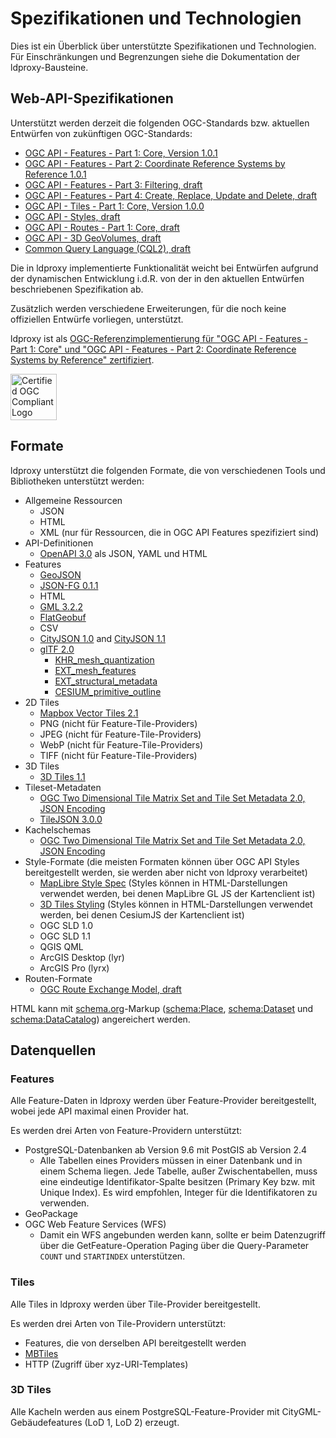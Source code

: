 # Spezifikationen und Technologien

Dies ist ein Überblick über unterstützte Spezifikationen und Technologien. Für Einschränkungen und Begrenzungen siehe die Dokumentation der ldproxy-Bausteine.

## Web-API-Spezifikationen

Unterstützt werden derzeit die folgenden OGC-Standards bzw. aktuellen Entwürfen von zukünftigen OGC-Standards:

* [OGC API - Features - Part 1: Core, Version 1.0.1](https://docs.ogc.org/is/17-069r4/17-069r4.html)
* [OGC API - Features - Part 2: Coordinate Reference Systems by Reference 1.0.1](https://docs.ogc.org/is/18-058r1/18-058r1.html)
* [OGC API - Features - Part 3: Filtering, draft](https://docs.ogc.org/DRAFTS/19-079r1.html)
* [OGC API - Features - Part 4: Create, Replace, Update and Delete, draft](https://docs.ogc.org/DRAFTS/20-002.html)
* [OGC API - Tiles - Part 1: Core, Version 1.0.0](https://docs.ogc.org/is/20-057/20-057.html)
* [OGC API - Styles, draft](https://docs.ogc.org/DRAFTS/20-009.html)
* [OGC API - Routes - Part 1: Core, draft](https://docs.ogc.org/DRAFTS/21-000.html)
* [OGC API - 3D GeoVolumes, draft](https://github.com/opengeospatial/ogcapi-3d-geovolumes)
* [Common Query Language (CQL2), draft](https://docs.ogc.org/DRAFTS/21-065.html)

Die in ldproxy implementierte Funktionalität weicht bei Entwürfen aufgrund der dynamischen Entwicklung i.d.R. von der in den aktuellen Entwürfen beschriebenen Spezifikation ab.

Zusätzlich werden verschiedene Erweiterungen, für die noch keine offiziellen Entwürfe vorliegen, unterstützt.

ldproxy ist als [OGC-Referenzimplementierung für "OGC API - Features - Part 1: Core" und "OGC API - Features - Part 2: Coordinate Reference Systems by Reference" zertifiziert](http://www.ogc.org/resource/products/details/?pid=1705).

<img src='https://cite.opengeospatial.org/teamengine/site/certification-logo.gif' alt='Certified OGC Compliant Logo' height='74' style='padding:0;margin:0;border:0;'/>

## Formate

ldproxy unterstützt die folgenden Formate, die von verschiedenen Tools und Bibliotheken unterstützt werden:

* Allgemeine Ressourcen
  * JSON
  * HTML
  * XML (nur für Ressourcen, die in OGC API Features spezifiziert sind)
* API-Definitionen
  * [OpenAPI 3.0](http://spec.openapis.org/oas/v3.0.3) als JSON, YAML und HTML
* Features
  * [GeoJSON](https://datatracker.ietf.org/doc/html/rfc7946)
  * [JSON-FG 0.1.1](https://docs.ogc.org/DRAFTS/21-045.html)
  * HTML
  * [GML 3.2.2](https://portal.ogc.org/files/?artifact_id=74183&version=2)
  * [FlatGeobuf](https://flatgeobuf.org/)
  * CSV
  * [CityJSON 1.0](https://www.cityjson.org/specs/1.0.3/) and [CityJSON 1.1](https://www.cityjson.org/specs/1.1.3/)
  * [glTF 2.0](https://registry.khronos.org/glTF/specs/2.0/glTF-2.0.html)
    * [KHR_mesh_quantization](https://github.com/KhronosGroup/glTF/tree/main/extensions/2.0/Khronos/KHR_mesh_quantization)
    * [EXT_mesh_features](https://github.com/CesiumGS/glTF/tree/3d-tiles-next/extensions/2.0/Vendor/EXT_mesh_features)
    * [EXT_structural_metadata](https://github.com/CesiumGS/glTF/tree/3d-tiles-next/extensions/2.0/Vendor/EXT_structural_metadata)
    * [CESIUM_primitive_outline](https://github.com/KhronosGroup/glTF/tree/main/extensions/2.0/Vendor/CESIUM_primitive_outline)
* 2D Tiles
  * [Mapbox Vector Tiles 2.1](https://github.com/mapbox/vector-tile-spec/tree/master/2.1)
  * PNG (nicht für Feature-Tile-Providers)
  * JPEG (nicht für Feature-Tile-Providers)
  * WebP (nicht für Feature-Tile-Providers)
  * TIFF (nicht für Feature-Tile-Providers)
* 3D Tiles
  * [3D Tiles 1.1](https://docs.ogc.org/cs/22-025r4/22-025r4.html)
* Tileset-Metadaten
  * [OGC Two Dimensional Tile Matrix Set and Tile Set Metadata 2.0, JSON Encoding](https://docs.ogc.org/is/17-083r4/17-083r4.html)
  * [TileJSON 3.0.0](https://github.com/mapbox/tilejson-spec/tree/master/3.0.0)
* Kachelschemas
  * [OGC Two Dimensional Tile Matrix Set and Tile Set Metadata 2.0, JSON Encoding](https://docs.ogc.org/is/17-083r4/17-083r4.html)
* Style-Formate (die meisten Formaten können über OGC API Styles bereitgestellt werden, sie werden aber nicht von ldproxy verarbeitet)
  * [MapLibre Style Spec](https://maplibre.org/maplibre-style-spec/) (Styles können in HTML-Darstellungen verwendet werden, bei denen MapLibre GL JS der Kartenclient ist)
  * [3D Tiles Styling](https://docs.ogc.org/cs/22-025r4/22-025r4.html#toc45) (Styles können in HTML-Darstellungen verwendet werden, bei denen CesiumJS der Kartenclient ist)
  * OGC SLD 1.0 
  * OGC SLD 1.1
  * QGIS QML
  * ArcGIS Desktop (lyr)
  * ArcGIS Pro (lyrx)
* Routen-Formate
  * [OGC Route Exchange Model, draft](https://docs.ogc.org/DRAFTS/21-001.html)

HTML kann mit [schema.org](https://schema.org/)-Markup ([schema:Place](https://schema.org/Place), [schema:Dataset](https://schema.org/Dataset) und [schema:DataCatalog](https://schema.org/DataCatalog)) angereichert werden.

## Datenquellen

### Features

Alle Feature-Daten in ldproxy werden über Feature-Provider bereitgestellt, wobei jede API maximal einen Provider hat.

Es werden drei Arten von Feature-Providern unterstützt:

* PostgreSQL-Datenbanken ab Version 9.6 mit PostGIS ab Version 2.4
  * Alle Tabellen eines Providers müssen in einer Datenbank und in einem Schema liegen. Jede Tabelle, außer Zwischentabellen, muss eine eindeutige Identifikator-Spalte besitzen (Primary Key bzw. mit Unique Index). Es wird empfohlen, Integer für die Identifikatoren zu verwenden.
* GeoPackage
* OGC Web Feature Services (WFS)
  * Damit ein WFS angebunden werden kann, sollte er beim Datenzugriff über die GetFeature-Operation Paging über die Query-Parameter `COUNT` und `STARTINDEX` unterstützen.

### Tiles

Alle Tiles in ldproxy werden über Tile-Provider bereitgestellt.

Es werden drei Arten von Tile-Providern unterstützt:

* Features, die von derselben API bereitgestellt werden
* [MBTiles](https://github.com/mapbox/mbtiles-spec/blob/master/1.3/spec.md)
* HTTP (Zugriff über xyz-URI-Templates)

### 3D Tiles

Alle Kacheln werden aus einem PostgreSQL-Feature-Provider mit CityGML-Gebäudefeatures (LoD 1, LoD 2) erzeugt.
